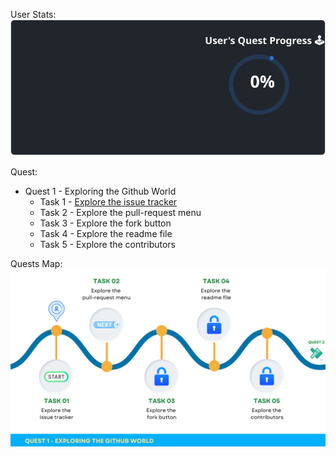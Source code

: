 
  User Stats:<br>
  ![User Draft Stats](/userCards/draft.svg?)

  
Quest:
  - Quest 1 - Exploring the Github World
    - Task 1 - [Explore the issue tracker](https://github.com/caiton1/OSS-Doorway/issues/130)
    - Task 2 - Explore the pull-request menu
    - Task 3 - Explore the fork button
    - Task 4 - Explore the readme file
    - Task 5 - Explore the contributors

Quests Map:
![Quest Map](/map/Q1.png)